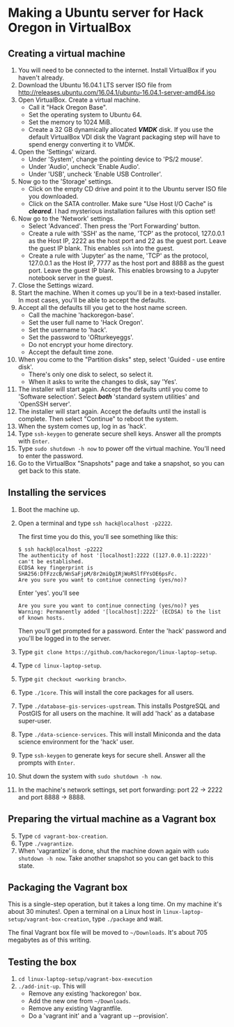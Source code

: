 # Making a Ubuntu server for Hack Oregon in VirtualBox

## Creating a virtual machine
1. You will need to be connected to the internet. Install VirtualBox if you haven't already.
2. Download the Ubuntu 16.04.1 LTS server ISO file from http://releases.ubuntu.com/16.04.1/ubuntu-16.04.1-server-amd64.iso
3. Open VirtualBox. Create a virtual machine.
    * Call it "Hack Oregon Base".
    * Set the operating system to Ubuntu 64.
    * Set the memory to 1024 MiB.
    * Create a 32 GB dynamically allocated ***VMDK*** disk. If you use the default VirtualBox VDI disk the Vagrant packaging step will have to spend energy converting it to VMDK.
4. Open the 'Settings' wizard.
    * Under 'System', change the pointing device to 'PS/2 mouse'.
    * Under 'Audio', uncheck 'Enable Audio'.
    * Under 'USB', uncheck 'Enable USB Controller'.
5. Now go to the 'Storage' settings.
    * Click on the empty CD drive and point it to the Ubuntu server ISO file you downloaded.
    * Click on the SATA controller. Make sure "Use Host I/O Cache" is ***cleared***. I had mysterious installation failures with this option set!
6. Now go to the 'Network' settings.
    * Select 'Advanced'. Then press the 'Port Forwarding' button.
    * Create a rule with 'SSH' as the name, 'TCP' as the protocol, 127.0.0.1 as the Host IP, 2222 as the host port and 22 as the guest port. Leave the guest IP blank. This enables `ssh` into the guest.
    * Create a rule with 'Jupyter' as the name, 'TCP' as the protocol, 127.0.0.1 as the Host IP, 7777 as the host port and 8888 as the guest port. Leave the guest IP blank. This enables browsing to a Jupyter notebook server in the guest.
6. Close the Settings wizard.
7. Start the machine. When it comes up you'll be in a text-based installer. In most cases, you'll be able to accept the defaults.
8. Accept all the defaults till you get to the host name screen.
    * Call the machine 'hackoregon-base'.
    * Set the user full name to 'Hack Oregon'.
    * Set the username to 'hack'.
    * Set the password to 'ORturkeyeggs'.
    * Do not encrypt your home directory.
    * Accept the default time zone.
9. When you come to the "Partition disks" step, select 'Guided - use entire disk'.
    * There's only one disk to select, so select it.
    * When it asks to write the changes to disk, say 'Yes'.
10. The installer will start again. Accept the defaults until you come to 'Software selection'. Select ***both*** 'standard system utilities' and 'OpenSSH server'.
11. The installer will start again. Accept the defaults until the install is complete. Then select "Continue" to reboot the system.
12. When the system comes up, log in as 'hack'.
13. Type `ssh-keygen` to generate secure shell keys. Answer all the prompts with `Enter`.
14. Type `sudo shutdown -h now` to power off the virtual machine. You'll need to enter the password.
15. Go to the VirtualBox "Snapshots" page and take a snapshot, so you can get back to this state.

## Installing the services
1. Boot the machine up.
2. Open a terminal and type `ssh hack@localhost -p2222`.

    The first time you do this, you'll see something like this:

    ```
    $ ssh hack@localhost -p2222
    The authenticity of host '[localhost]:2222 ([127.0.0.1]:2222)' can't be established.
    ECDSA key fingerprint is SHA256:DfFzzcB/WnSaFjpM/8r2miQgIRjWoRSlfFYsOE6psFc.
    Are you sure you want to continue connecting (yes/no)?
    ```

    Enter 'yes'. you'll see
    ```
    Are you sure you want to continue connecting (yes/no)? yes
    Warning: Permanently added '[localhost]:2222' (ECDSA) to the list of known hosts.
    ```

    Then you'll get prompted for a password. Enter the 'hack' password and you'll be logged in to the server.
2. Type `git clone https://github.com/hackoregon/linux-laptop-setup`.
3. Type `cd linux-laptop-setup`.
4. Type `git checkout <working branch>`.
5. Type `./1core`. This will install the core packages for all users.
6. Type `./database-gis-services-upstream`. This installs PostgreSQL and PostGIS for all users on the machine. It will add 'hack' as a database super-user.
7. Type `./data-science-services`. This will install Miniconda and the data science environment for the 'hack' user.
8. Type `ssh-keygen` to generate keys for secure shell. Answer all the prompts with `Enter`.
9. Shut down the system with `sudo shutdown -h now`.
10. In the machine's network settings, set port forwarding: port 22 -> 2222 and port 8888 -> 8888.

## Preparing the virtual machine as a Vagrant box
5. Type `cd vagrant-box-creation`.
6. Type `./vagrantize`.
7. When 'vagrantize' is done, shut the machine down again with `sudo shutdown -h now`. Take another snapshot so you can get back to this state.

## Packaging the Vagrant box
This is a single-step operation, but it takes a long time. On my machine it's about 30 minutes!. Open a terminal on a Linux host in `linux-laptop-setup/vagrant-box-creation`, type `./package` and wait.

The final Vagrant box file will be moved to `~/Downloads`. It's about 705 megabytes as of this writing.

## Testing the box
1. `cd linux-laptop-setup/vagrant-box-execution`
2. `./add-init-up`. This will
    * Remove any existing 'hackoregon' box.
    * Add the new one from `~/Downloads`.
    * Remove any existing Vagrantfile.
    * Do a 'vagrant init' and a 'vagrant up --provision'.
